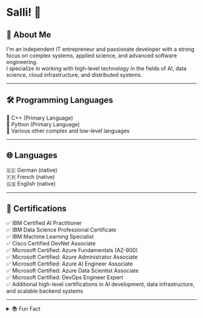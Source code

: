 # Salli! 👋

## 🧠 About Me

I'm an independent IT entrepreneur and passionate developer with a strong focus on complex systems, applied science, and advanced software engineering.  
I specialize in working with high-level technology in the fields of AI, data science, cloud infrastructure, and distributed systems.

---

## 🛠️ Programming Languages

🔹 C++ (Primary Language)  
🔹 Python (Primary Language)  
🔹 Various other complex and low-level languages

---

## 🌐 Languages

🇩🇪 German (native)  
🇫🇷 French (native)  
🇬🇧 English (native)

---

## 📜 Certifications

✅ IBM Certified AI Practitioner  
✅ IBM Data Science Professional Certificate  
✅ IBM Machine Learning Specialist  
✅ Cisco Certified DevNet Associate  
✅ Microsoft Certified: Azure Fundamentals (AZ-900)  
✅ Microsoft Certified: Azure Administrator Associate  
✅ Microsoft Certified: Azure AI Engineer Associate  
✅ Microsoft Certified: Azure Data Scientist Associate  
✅ Microsoft Certified: DevOps Engineer Expert  
✅ Additional high-level certifications in AI development, data infrastructure, and scalable backend systems

---

<details>
<summary>📚 Fun Fact</summary>

Badischer code is built to last — and run faster 😄
</details>
